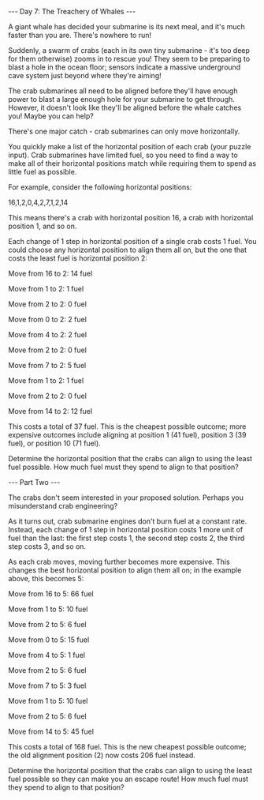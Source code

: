--- Day 7: The Treachery of Whales ---

A giant whale has decided your submarine is its next meal, and it's much faster than you are. There's nowhere to run!

Suddenly, a swarm of crabs (each in its own tiny submarine - it's too deep for them otherwise) zooms in to rescue you!
They seem to be preparing to blast a hole in the ocean floor; sensors indicate a massive underground cave system just
beyond where they're aiming!

The crab submarines all need to be aligned before they'll have enough power to blast a large enough hole for your
submarine to get through. However, it doesn't look like they'll be aligned before the whale catches you! Maybe you can
help?

There's one major catch - crab submarines can only move horizontally.

You quickly make a list of the horizontal position of each crab (your puzzle input). Crab submarines have limited fuel,
so you need to find a way to make all of their horizontal positions match while requiring them to spend as little fuel
as possible.

For example, consider the following horizontal positions:

16,1,2,0,4,2,7,1,2,14

This means there's a crab with horizontal position 16, a crab with horizontal position 1, and so on.

Each change of 1 step in horizontal position of a single crab costs 1 fuel. You could choose any horizontal position to
align them all on, but the one that costs the least fuel is horizontal position 2:

Move from 16 to 2: 14 fuel

Move from 1 to 2: 1 fuel

Move from 2 to 2: 0 fuel

Move from 0 to 2: 2 fuel

Move from 4 to 2: 2 fuel

Move from 2 to 2: 0 fuel

Move from 7 to 2: 5 fuel

Move from 1 to 2: 1 fuel

Move from 2 to 2: 0 fuel

Move from 14 to 2: 12 fuel

This costs a total of 37 fuel. This is the cheapest possible outcome; more expensive outcomes include aligning at
position 1 (41 fuel), position 3 (39 fuel), or position 10 (71 fuel).

Determine the horizontal position that the crabs can align to using the least fuel possible. How much fuel must they
spend to align to that position?

--- Part Two ---

The crabs don't seem interested in your proposed solution. Perhaps you misunderstand crab engineering?

As it turns out, crab submarine engines don't burn fuel at a constant rate. Instead, each change of 1 step in horizontal
position costs 1 more unit of fuel than the last: the first step costs 1, the second step costs 2, the third step costs
3, and so on.

As each crab moves, moving further becomes more expensive. This changes the best horizontal position to align them all
on; in the example above, this becomes 5:

Move from 16 to 5: 66 fuel

Move from 1 to 5: 10 fuel

Move from 2 to 5: 6 fuel

Move from 0 to 5: 15 fuel

Move from 4 to 5: 1 fuel

Move from 2 to 5: 6 fuel

Move from 7 to 5: 3 fuel

Move from 1 to 5: 10 fuel

Move from 2 to 5: 6 fuel

Move from 14 to 5: 45 fuel

This costs a total of 168 fuel. This is the new cheapest possible outcome; the old alignment position (2) now costs 206
fuel instead.

Determine the horizontal position that the crabs can align to using the least fuel possible so they can make you an
escape route! How much fuel must they spend to align to that position?
